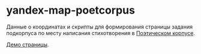 # yandex-map-poetcorpus
Данные о координатах и скрипты для формирования страницы задания подкорпуса по месту написания стихотворения в [Поэтическом корпусе](http://ruscorpora.ru/search-poetic.html).

[Демо страницы](http://nevmenandr.net/pages/poetry_map.php).

